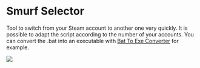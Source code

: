 # Smurf Selector

Tool to switch from your Steam account to another one very quickly.
It is possible to adapt the script according to the number of your accounts.
You can convert the .bat into an executable with [Bat To Exe Converter](https://www.majorgeeks.com/files/details/bat_to_exe_converter.html) for example.


![](https://cdn.discordapp.com/attachments/878657298036322354/953001864918614106/SmurfSelector.PNG)
